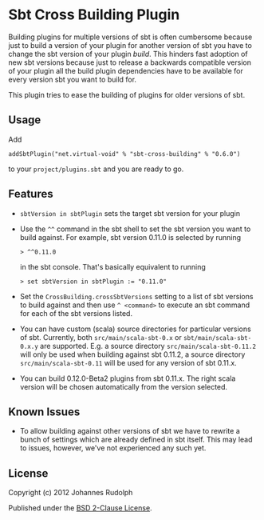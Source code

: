 # Sbt Cross Building Plugin

Building plugins for multiple versions of sbt is often cumbersome because just to build a version
of your plugin for another version of sbt you have to change the sbt version of your plugin _build_.
This hinders fast adoption of new sbt versions because just to release a backwards compatible version
of your plugin all the build plugin dependencies have to be available for every version sbt you want
to build for.

This plugin tries to ease the building of plugins for older versions of sbt.

## Usage

Add

    addSbtPlugin("net.virtual-void" % "sbt-cross-building" % "0.6.0")

to your ``project/plugins.sbt`` and you are ready to go.

## Features

 * `sbtVersion in sbtPlugin` sets the target sbt version for your plugin
 * Use the `^^` command in the sbt shell to set the sbt version you want to build against.
   For example, sbt version 0.11.0 is selected by running

       > ^^0.11.0

   in the sbt console. That's basically equivalent to running

       > set sbtVersion in sbtPlugin := "0.11.0"

 * Set the `CrossBuilding.crossSbtVersions` setting to a list of sbt versions to build against and then use
   `^ <command>` to execute an sbt command for each of the sbt versions listed.
 * You can have custom (scala) source directories for particular versions of sbt. Currently, both
   `src/main/scala-sbt-0.x` or `sbt/main/scala-sbt-0.x.y` are supported. E.g. a source
   directory `src/main/scala-sbt-0.11.2` will only be used when building against sbt 0.11.2, a source
   directory `src/main/scala-sbt-0.11` will be used for any version of sbt 0.11.x.
 * You can build 0.12.0-Beta2 plugins from sbt 0.11.x. The right scala version will be chosen
   automatically from the version selected.

## Known Issues

  - To allow building against other versions of sbt we have to rewrite a bunch of settings which are already
    defined in sbt itself. This may lead to issues, however, we've not experienced any such yet.

## License

Copyright (c) 2012 Johannes Rudolph

Published under the [BSD 2-Clause License](http://www.opensource.org/licenses/BSD-2-Clause).